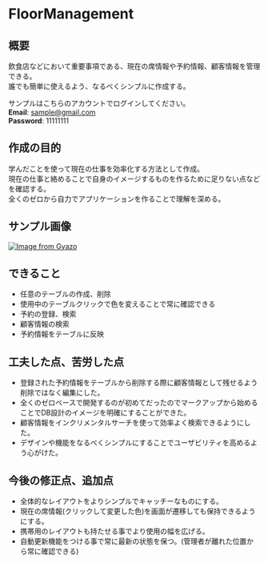 # FloorManagement

## 概要

飲食店などにおいて重要事項である、現在の席情報や予約情報、顧客情報を管理できる。   
誰でも簡単に使えるよう、なるべくシンプルに作成する。  

サンプルはこちらのアカウントでログインしてください。   
__Email__: sample@gmail.com  
__Password__: 11111111

## 作成の目的

学んだことを使って現在の仕事を効率化する方法として作成。  
現在の仕事と絡めることで自身のイメージするものを作るために足りない点などを確認する。  
全くのゼロから自力でアプリケーションを作ることで理解を深める。  

## サンプル画像

[![Image from Gyazo](https://i.gyazo.com/934c5e4df9700302c644211836aa6b0a.png)](https://gyazo.com/934c5e4df9700302c644211836aa6b0a)

## できること

- 任意のテーブルの作成、削除
- 使用中のテーブルクリックで色を変えることで常に確認できる
- 予約の登録、検索
- 顧客情報の検索
- 予約情報をテーブルに反映

## 工夫した点、苦労した点

- 登録された予約情報をテーブルから削除する際に顧客情報として残せるよう削除ではなく編集にした。
- 全くのゼロベースで開発するのが初めてだったのでマークアップから始めることでDB設計のイメージを明確にすることができた。
- 顧客情報をインクリメンタルサーチを使って効率よく検索できるようにした。
- デザインや機能をなるべくシンプルにすることでユーザビリティを高めるよう心がけた。

## 今後の修正点、追加点

- 全体的なレイアウトをよりシンプルでキャッチーなものにする。
- 現在の席情報(クリックして変更した色)を画面が遷移しても保持できるようにする。
- 携帯用のレイアウトも持たせる事でより使用の幅を広げる。
- 自動更新機能をつける事で常に最新の状態を保つ。(管理者が離れた位置から常に確認できる)